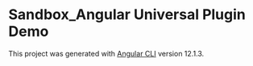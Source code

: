 # Sandbox_Angular Universal Plugin Demo

This project was generated with [Angular CLI](https://github.com/angular/angular-cli) version 12.1.3.
